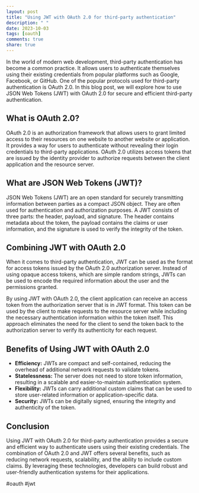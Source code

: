 ```yaml
---
layout: post
title: "Using JWT with OAuth 2.0 for third-party authentication"
description: " "
date: 2023-10-03
tags: [oauth]
comments: true
share: true
---
```


In the world of modern web development, third-party authentication has become a common practice. It allows users to authenticate themselves using their existing credentials from popular platforms such as Google, Facebook, or GitHub. One of the popular protocols used for third-party authentication is OAuth 2.0. In this blog post, we will explore how to use JSON Web Tokens (JWT) with OAuth 2.0 for secure and efficient third-party authentication.

## What is OAuth 2.0?

OAuth 2.0 is an authorization framework that allows users to grant limited access to their resources on one website to another website or application. It provides a way for users to authenticate without revealing their login credentials to third-party applications. OAuth 2.0 utilizes access tokens that are issued by the identity provider to authorize requests between the client application and the resource server.

## What are JSON Web Tokens (JWT)?

JSON Web Tokens (JWT) are an open standard for securely transmitting information between parties as a compact JSON object. They are often used for authentication and authorization purposes. A JWT consists of three parts: the header, payload, and signature. The header contains metadata about the token, the payload contains the claims or user information, and the signature is used to verify the integrity of the token.

## Combining JWT with OAuth 2.0

When it comes to third-party authentication, JWT can be used as the format for access tokens issued by the OAuth 2.0 authorization server. Instead of using opaque access tokens, which are simple random strings, JWTs can be used to encode the required information about the user and the permissions granted.

By using JWT with OAuth 2.0, the client application can receive an access token from the authorization server that is in JWT format. This token can be used by the client to make requests to the resource server while including the necessary authentication information within the token itself. This approach eliminates the need for the client to send the token back to the authorization server to verify its authenticity for each request.

## Benefits of Using JWT with OAuth 2.0

- **Efficiency:** JWTs are compact and self-contained, reducing the overhead of additional network requests to validate tokens.
- **Statelessness:** The server does not need to store token information, resulting in a scalable and easier-to-maintain authentication system.
- **Flexibility:** JWTs can carry additional custom claims that can be used to store user-related information or application-specific data.
- **Security:** JWTs can be digitally signed, ensuring the integrity and authenticity of the token.

## Conclusion

Using JWT with OAuth 2.0 for third-party authentication provides a secure and efficient way to authenticate users using their existing credentials. The combination of OAuth 2.0 and JWT offers several benefits, such as reducing network requests, scalability, and the ability to include custom claims. By leveraging these technologies, developers can build robust and user-friendly authentication systems for their applications.

#oauth #jwt